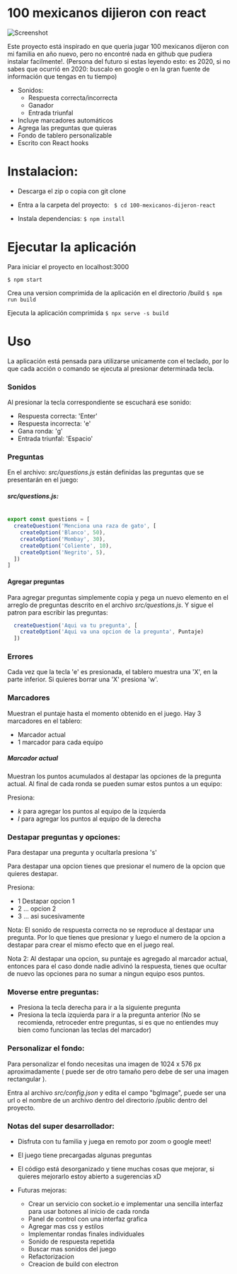 # 100 mexicanos dijieron con react

![Screenshot](https://https://github.com/Ricardo272727/100-mexicanos-dijeron-react/raw/master/screenshot.png "100 mexicanos dijeron react")

Este proyecto está inspirado en que queria jugar 100 mexicanos dijeron 
con mi familia en año nuevo, pero no encontré nada en github que pudiera 
instalar facilmente!.
(Persona del futuro si estas leyendo esto: es 2020, si no sabes que ocurrió en 2020: buscalo en google o en la gran fuente de información que tengas en tu tiempo)


- Sonidos: 
  - Respuesta correcta/incorrecta
  - Ganador
  - Entrada triunfal
- Incluye marcadores automáticos
- Agrega las preguntas que quieras
- Fondo de tablero personalizable
- Escrito con React hooks


# Instalacion:

- Descarga el zip o copia con git clone

- Entra a la carpeta del proyecto: 
` 
  $ cd 100-mexicanos-dijeron-react
`

- Instala dependencias:
`
  $ npm install
`


# Ejecutar la aplicación

Para iniciar el proyecto en localhost:3000

`
  $ npm start
`

Crea una version comprimida de la aplicación en el directorio /build
`
  $ npm run build
`

Ejecuta la aplicación comprimida
`
  $ npx serve -s build
`


# Uso

La aplicación está pensada para utilizarse unicamente con el teclado,
por lo que cada acción o comando se ejecuta al presionar determinada tecla. 


### Sonidos
Al presionar la tecla correspondiente se escuchará ese sonido:

- Respuesta correcta: 'Enter'
- Respuesta incorrecta: 'e'
- Gana ronda: 'g'
- Entrada triunfal: 'Espacio'

### Preguntas
En el archivo: *src/questions.js* están definidas las preguntas
que se presentarán en el juego:

##### src/questions.js:
```javascript

export const questions = [
  createQuestion('Menciona una raza de gato', [
    createOption('Blanco', 50),
    createOption('Mombay', 30),
    createOption('Coliente', 10),
    createOption('Negrito', 5),
  ])
]
```

#### Agregar preguntas
Para agregar preguntas simplemente copia y pega un nuevo elemento en
el arreglo de preguntas descrito en el archivo *src/questions.js*.
Y sigue el patron para escribir las preguntas:

```javascript
  createQuestion('Aqui va tu pregunta', [
    createOption('Aqui va una opcion de la pregunta', Puntaje)
  ])
```

### Errores
Cada vez que la tecla 'e' es presionada, el tablero muestra una 'X', 
en la parte inferior. Si quieres borrar una 'X' presiona 'w'.

### Marcadores
Muestran el puntaje hasta el momento obtenido en el juego. 
Hay 3 marcadores en el tablero:
- Marcador actual
- 1 marcador para cada equipo

##### Marcador actual
Muestran los puntos acumulados al destapar las opciones de la pregunta
actual. 
Al final de cada ronda se pueden sumar estos puntos a un equipo:

Presiona:
- *k* para agregar los puntos al equipo de la izquierda
- *l* para agregar los puntos al equipo de la derecha

### Destapar preguntas y opciones:
Para destapar una pregunta y ocultarla presiona 's'

Para destapar una opcion tienes que presionar el numero de la opcion
que quieres destapar. 

Presiona:
- 1 Destapar opcion 1
- 2 ... opcion 2
- 3 ... asi sucesivamente

Nota: El sonido de respuesta correcta no se reproduce al destapar una
pregunta. Por lo que tienes que presionar <Enter> y luego el numero
de la opcion a destapar para crear el mismo efecto que en el juego real.

Nota 2: Al destapar una opcion, su puntaje es agregado al marcador actual,
entonces para el caso donde nadie adivinó la respuesta, tienes que ocultar
de nuevo las opciones para no sumar a ningun equipo esos puntos.


### Moverse entre preguntas:
- Presiona la tecla derecha para ir a la siguiente pregunta
- Presiona la tecla izquierda para ir a la pregunta anterior (No se recomienda, 
retroceder entre preguntas, si es que no entiendes muy bien como funcionan las teclas
del marcador)

### Personalizar el fondo:
Para personalizar el fondo necesitas una imagen de 1024 x 576 px aproximadamente 
( puede ser de otro tamaño pero debe de ser una imagen rectangular ).

Entra al archivo *src/config.json* y edita el campo "bgImage", puede
ser una url o el nombre de un archivo dentro del directorio /public
dentro del proyecto.






### Notas del super desarrollador:

- Disfruta con tu familia y juega en remoto por zoom o google meet!

- El juego tiene precargadas algunas preguntas

- El código está desorganizado y tiene muchas cosas que mejorar, si quieres mejorarlo estoy abierto a sugerencias xD

- Futuras mejoras:
  - Crear un servicio con socket.io e implementar una sencilla interfaz para usar botones al inicio de cada ronda
  - Panel de control con una interfaz grafica 
  - Agregar mas css y estilos
  - Implementar rondas finales individuales
  - Sonido de respuesta repetida
  - Buscar mas sonidos del juego
  - Refactorizacion
  - Creacion de build con electron

